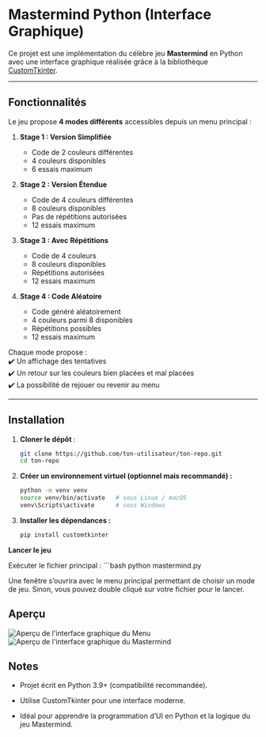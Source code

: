 # Mastermind Python (Interface Graphique)

Ce projet est une implémentation du célèbre jeu **Mastermind** en Python avec une interface graphique réalisée grâce à la bibliothèque [CustomTkinter](https://github.com/TomSchimansky/CustomTkinter).

---

## Fonctionnalités

Le jeu propose **4 modes différents** accessibles depuis un menu principal :

1. **Stage 1 : Version Simplifiée**  
   - Code de 2 couleurs différentes  
   - 4 couleurs disponibles  
   - 6 essais maximum  

2. **Stage 2 : Version Étendue**  
   - Code de 4 couleurs différentes  
   - 8 couleurs disponibles  
   - Pas de répétitions autorisées  
   - 12 essais maximum  

3. **Stage 3 : Avec Répétitions**  
   - Code de 4 couleurs  
   - 8 couleurs disponibles  
   - Répétitions autorisées  
   - 12 essais maximum  

4. **Stage 4 : Code Aléatoire**  
   - Code généré aléatoirement  
   - 4 couleurs parmi 8 disponibles  
   - Répétitions possibles  
   - 12 essais maximum  

Chaque mode propose :  
✔️ Un affichage des tentatives  
✔️ Un retour sur les couleurs bien placées et mal placées  
✔️ La possibilité de rejouer ou revenir au menu  

---

## Installation

1. **Cloner le dépôt** :
   ```bash
   git clone https://github.com/ton-utilisateur/ton-repo.git
   cd ton-repo

2. **Créer un environnement virtuel (optionnel mais recommandé) :**
    ```bash
    python -m venv venv
    source venv/bin/activate   # sous Linux / macOS
    venv\Scripts\activate      # sous Windows


3. **Installer les dépendances :**
    ```bash
    pip install customtkinter

**Lancer le jeu**

Exécuter le fichier principal :
    ```bash
    python mastermind.py


Une fenêtre s’ouvrira avec le menu principal permettant de choisir un mode de jeu. Sinon, vous pouvez double cliqué sur votre fichier pour le lancer.

## Aperçu

![Aperçu de l'interface graphique du Menu](Image/Mastermind.png)
![Aperçu de l'interface graphique du Mastermind](Image/RandomMastermind.png)

## Notes

- Projet écrit en Python 3.9+ (compatibilité recommandée).

- Utilise CustomTkinter pour une interface moderne.

- Idéal pour apprendre la programmation d’UI en Python et la logique du jeu Mastermind.